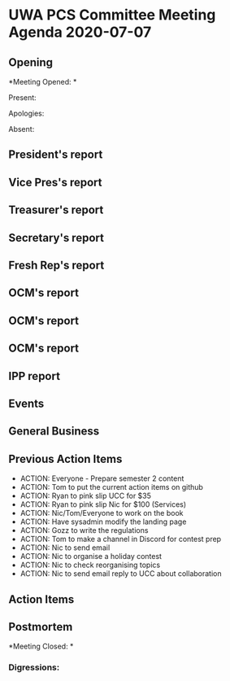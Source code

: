 # UWA PCS Committee Meeting Agenda 2020-07-07
## Opening
*Meeting Opened: *

Present:

Apologies:

Absent:

## President's report

## Vice Pres's report

## Treasurer's report

## Secretary's report

## Fresh Rep's report

## OCM's report

## OCM's report

## OCM's report

## IPP report

## Events

## General Business

## Previous Action Items
- ACTION: Everyone - Prepare semester 2 content
- ACTION: Tom to put the current action items on github
- ACTION: Ryan to pink slip UCC for $35
- ACTION: Ryan to pink slip Nic for $100 (Services)
- ACTION: Nic/Tom/Everyone to work on the book
- ACTION: Have sysadmin modify the landing page
- ACTION: Gozz to write the regulations
- ACTION: Tom to make a channel in Discord for contest prep
- ACTION: Nic to send email
- ACTION: Nic to organise a holiday contest
- ACTION: Nic to check reorganising topics
- ACTION: Nic to send email reply to UCC about collaboration

## Action Items

## Postmortem
*Meeting Closed: *
###  Digressions:
